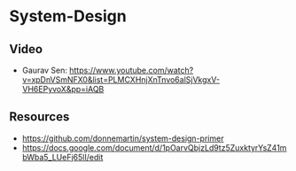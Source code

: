# System-Design

## Video
- Gaurav Sen: https://www.youtube.com/watch?v=xpDnVSmNFX0&list=PLMCXHnjXnTnvo6alSjVkgxV-VH6EPyvoX&pp=iAQB
## Resources
- https://github.com/donnemartin/system-design-primer
- https://docs.google.com/document/d/1pOarvQbjzLd9tz5ZuxktyrYsZ41mbWba5_LUeFj65lI/edit
